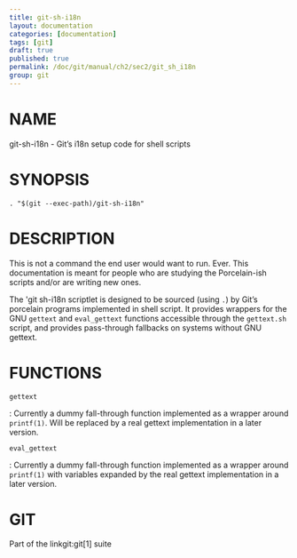 ```yaml
---
title: git-sh-i18n
layout: documentation
categories: [documentation]
tags: [git]
draft: true
published: true
permalink: /doc/git/manual/ch2/sec2/git_sh_i18n
group: git
---
```


NAME
====

git-sh-i18n - Git’s i18n setup code for shell scripts

SYNOPSIS
========

    . "$(git --exec-path)/git-sh-i18n"

DESCRIPTION
===========

This is not a command the end user would want to run. Ever. This documentation is meant for people who are studying the Porcelain-ish scripts and/or are writing new ones.

The 'git sh-i18n scriptlet is designed to be sourced (using `.`) by Git’s porcelain programs implemented in shell script. It provides wrappers for the GNU `gettext` and `eval_gettext` functions accessible through the `gettext.sh` script, and provides pass-through fallbacks on systems without GNU gettext.

FUNCTIONS
=========

`gettext`

:   Currently a dummy fall-through function implemented as a wrapper around `printf(1)`. Will be replaced by a real gettext implementation in a later version.

`eval_gettext`

:   Currently a dummy fall-through function implemented as a wrapper around `printf(1)` with variables expanded by the real gettext implementation in a later version.

GIT
===

Part of the linkgit:git\[1\] suite
